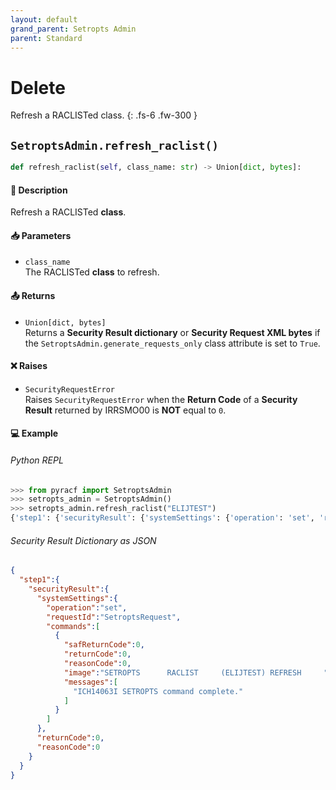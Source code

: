 ```yaml
---
layout: default
grand_parent: Setropts Admin
parent: Standard
---
```


# Delete

Refresh a RACLISTed class.
{: .fs-6 .fw-300 }

## `SetroptsAdmin.refresh_raclist()`

```python
def refresh_raclist(self, class_name: str) -> Union[dict, bytes]:
```

#### 📄 Description

Refresh a RACLISTed **class**.

#### 📥 Parameters
* `class_name`<br>
  The RACLISTed **class** to refresh.

#### 📤 Returns
* `Union[dict, bytes]`<br>
  Returns a **Security Result dictionary** or **Security Request XML bytes** if the `SetroptsAdmin.generate_requests_only` class attribute is set to `True`.

#### ❌ Raises
* `SecurityRequestError`<br>
  Raises `SecurityRequestError` when the **Return Code** of a **Security Result** returned by IRRSMO00 is **NOT** equal to `0`.

#### 💻 Example

###### Python REPL
```python
>>> from pyracf import SetroptsAdmin
>>> setropts_admin = SetroptsAdmin()
>>> setropts_admin.refresh_raclist("ELIJTEST")
{'step1': {'securityResult': {'systemSettings': {'operation': 'set', 'requestId': 'SetroptsRequest', 'commands': [{'safReturnCode': 0, 'returnCode': 0, 'reasonCode': 0, 'image': 'SETROPTS      RACLIST     (ELIJTEST) REFRESH     ', 'messages': ['ICH14063I SETROPTS command complete.']}]}, 'returnCode': 0, 'reasonCode': 0}}}
```

###### Security Result Dictionary as JSON
```json
{
  "step1":{
    "securityResult":{
      "systemSettings":{
        "operation":"set",
        "requestId":"SetroptsRequest",
        "commands":[
          {
            "safReturnCode":0,
            "returnCode":0,
            "reasonCode":0,
            "image":"SETROPTS      RACLIST     (ELIJTEST) REFRESH     ",
            "messages":[
              "ICH14063I SETROPTS command complete."
            ]
          }
        ]
      },
      "returnCode":0,
      "reasonCode":0
    }
  }
}
```